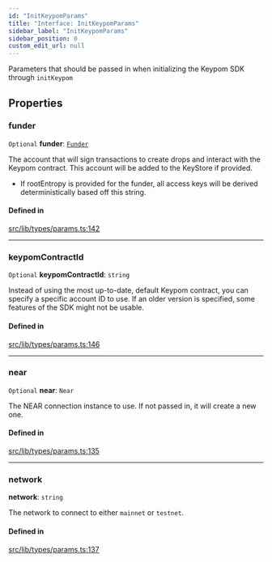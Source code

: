 ```yaml
---
id: "InitKeypomParams"
title: "Interface: InitKeypomParams"
sidebar_label: "InitKeypomParams"
sidebar_position: 0
custom_edit_url: null
---
```


Parameters that should be passed in when initializing the Keypom SDK through `initKeypom`

## Properties

### funder

 `Optional` **funder**: [`Funder`](Funder.md)

The account that will sign transactions to create drops and interact with the Keypom contract. This account will be added to the KeyStore if provided.
   * If rootEntropy is provided for the funder, all access keys will be derived deterministically based off this string.

#### Defined in

[src/lib/types/params.ts:142](https://github.com/keypom/keypom-js/blob/8c566df/src/lib/types/params.ts#L142)

___

### keypomContractId

 `Optional` **keypomContractId**: `string`

Instead of using the most up-to-date, default Keypom contract, you can specify a specific account ID to use. If an older version is specified, some features of the SDK might not be usable.

#### Defined in

[src/lib/types/params.ts:146](https://github.com/keypom/keypom-js/blob/8c566df/src/lib/types/params.ts#L146)

___

### near

 `Optional` **near**: `Near`

The NEAR connection instance to use. If not passed in, it will create a new one.

#### Defined in

[src/lib/types/params.ts:135](https://github.com/keypom/keypom-js/blob/8c566df/src/lib/types/params.ts#L135)

___

### network

 **network**: `string`

The network to connect to either `mainnet` or `testnet`.

#### Defined in

[src/lib/types/params.ts:137](https://github.com/keypom/keypom-js/blob/8c566df/src/lib/types/params.ts#L137)
